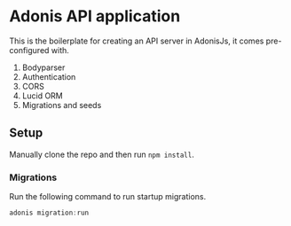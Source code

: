 # Adonis API application

This is the boilerplate for creating an API server in AdonisJs, it comes pre-configured with.

1. Bodyparser
2. Authentication
3. CORS
4. Lucid ORM
5. Migrations and seeds

## Setup

Manually clone the repo and then run `npm install`.


### Migrations

Run the following command to run startup migrations.

```js
adonis migration:run
```
